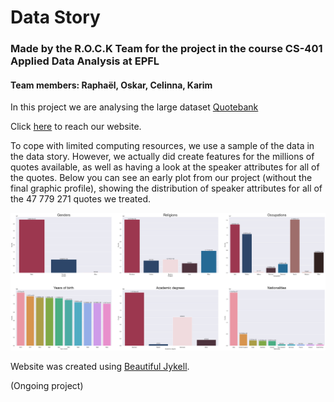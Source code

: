 # Data Story

### Made by the R.O.C.K Team for the project in the course CS-401 Applied Data Analysis at EPFL

#### Team members: Raphaël, Oskar, Celinna, Karim

In this project we are analysing the large dataset [Quotebank](https://dlab.epfl.ch/people/west/pub/Vaucher-Spitz-Catasta-West_WSDM-21.pdf)

Click [here](https://ohallstrom.github.io/data-story/) to reach our website.

To cope with limited computing resources, we use a sample of the data in the data story. However, we actually did create features for the millions of quotes available, as well as having a look at the speaker attributes for all of the quotes. Below you can see an early plot from our project (without the final graphic profile), showing the distribution of speaker attributes for all of the 47 779 271 quotes we treated.

![alt text](./assets/img/AllQuotesDistrib.png)

Website was created using [Beautiful Jykell](https://github.com/daattali/beautiful-jekyll).

(Ongoing project)
